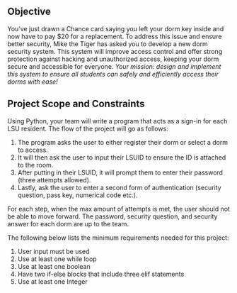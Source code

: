## Objective
You’ve just drawn a Chance card saying you left your dorm key inside and now have to pay $20 for a replacement. To address this issue and ensure better security, Mike the Tiger has asked you to develop a new dorm security system. This system will improve access control and offer strong protection against hacking and unauthorized access, keeping your dorm secure and accessible for everyone.
*Your mission: design and implement this system to ensure all students can safely and efficiently access their dorms with ease!*

## Project Scope and Constraints
Using Python, your team will write a program that acts as a sign-in for each LSU resident. The flow of the project will go as follows:
1. The program asks the user to either register their dorm or select a dorm to access.
2. It will then ask the user to input their LSUID to ensure the ID is attached to the room.
3. After putting in their LSUID, it will prompt them to enter their password (three attempts allowed).
4. Lastly, ask the user to enter a second form of authentication (security question, pass key, numerical code etc.).

For each step, when the max amount of attempts is met, the user should not be able to move forward. The password, security question, and security answer for each dorm are up to the team.

The following below lists the minimum requirements needed for this project:
1. User input must be used
2. Use at least one while loop
3. Use at least one boolean
4. Have two if-else blocks that include three elif statements
5. Use at least one Integer

